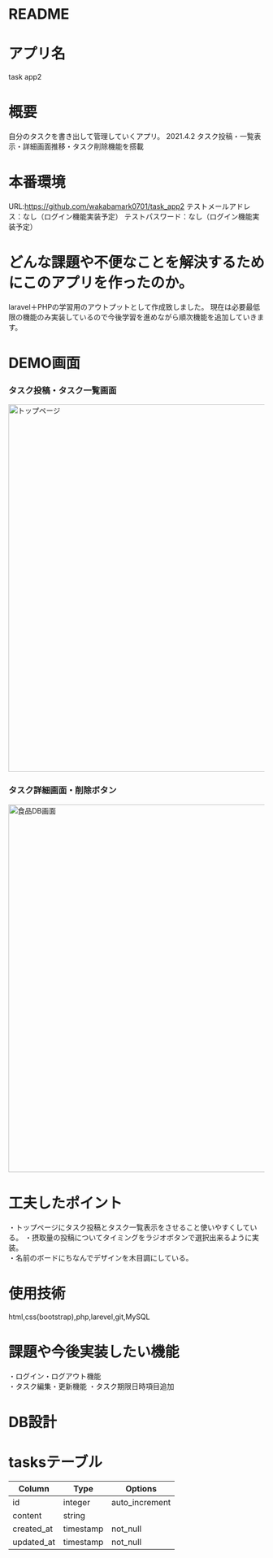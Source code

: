 # README

# アプリ名
task app2

# 概要
自分のタスクを書き出して管理していくアプリ。
2021.4.2 タスク投稿・一覧表示・詳細画面推移・タスク削除機能を搭載

# 本番環境
URL:https://github.com/wakabamark0701/task_app2
テストメールアドレス：なし（ログイン機能実装予定） 
テストパスワード：なし（ログイン機能実装予定） 

# どんな課題や不便なことを解決するためにこのアプリを作ったのか。
laravel＋PHPの学習用のアウトプットとして作成致しました。
現在は必要最低限の機能のみ実装しているので今後学習を進めながら順次機能を追加していきます。



# DEMO画面
### タスク投稿・タスク一覧画面
<img width="724" alt="トップページ" src="https://user-images.githubusercontent.com/67129169/113373125-27b51d80-93a5-11eb-90f2-88a1f6304bd5.png">

### タスク詳細画面・削除ボタン
<img width="724" alt="食品DB画面" src="https://user-images.githubusercontent.com/67129169/113373986-ffc6b980-93a6-11eb-93a8-c51e6da20548.png">




# 工夫したポイント
・トップページにタスク投稿とタスク一覧表示をさせること使いやすくしている。
・摂取量の投稿についてタイミングをラジオボタンで選択出来るように実装。  
・名前のボードにちなんでデザインを木目調にしている。  

# 使用技術
html,css(bootstrap),php,larevel,git,MySQL  

# 課題や今後実装したい機能
・ログイン・ログアウト機能  
・タスク編集・更新機能
・タスク期限日時項目追加  

# DB設計
# tasksテーブル
|Column|Type|Options|
|------|----|-------|
|id|integer|auto_increment|
|content|string|
|created_at|timestamp|not_null|
|updated_at|timestamp|not_null|

